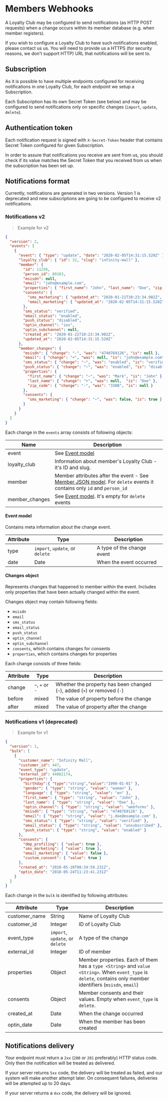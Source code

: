 # Members Webhooks

A Loyalty Club may be configured to send notifications (as HTTP POST requests) when a change occurs within its member 
database (e.g. when member registers).

If you wish to configure a Loyalty Club to have such notifications enabled, please contact us us.
You will need to provide us a HTTPS (for security reasons, we don't support HTTP) URL that notifications will
be sent to.

## Subscription

As it is possible to have multiple endpoints configured for receiving notifications in one Loyalty Club, for each 
endpoint we setup a Subscription.

Each Subscription has its own Secret Token (see below) and may be configured to send notifications only on specific 
changes (`import`, `update`, `delete`).

## Authentication token

Each notification request is signed with `X-Secret-Token` header that contains Secret Token configured for given 
Subscription.

In order to assure that notifications you receive are sent from us, you should check if its value matches 
the Secret Token that you received from us when the subscription has been set up.

## Notifications format

Currently, notifications are generated in two versions. 
Version 1 is deprecated and new subscriptions are going to be configured to receive v2 notifications.

### Notifications v2

> Example for v2

```json
{
  "version": 2,
  "events": [
    {
      "event": { "type": "update", "date": "2020-02-05T14:31:15.520Z" },
      "loyalty_club": { "id": 32, "slug": "infinity-mall" },
      "member": {
        "id": 11256,
        "person_id": 89103,
        "msisdn": null,
        "email": "john@example.com",
        "properties": { "first_name": "John", "last_name": "Doe", "zip_code": null },
        "consents": {
          "sms_marketing": { "updated_at": "2020-01-21T10:23:34.982Z", "value": true },
          "email_marketing": { "updated_at": "2020-02-05T14:31:15.520Z", "value": false }
        },
        "sms_status": "verified",
        "email_status": "enabled",
        "push_status": "disabled",
        "optin_channel": "ios",
        "optin_subchannel": null,
        "created_at": "2020-01-21T10:23:34.982Z",
        "updated_at": "2020-02-05T14:31:15.520Z"
      },
      "member_changes": {
        "msisdn": { "change": "-", "was": "4740769126", "is": null },
        "email": { "change": "+", "was": null, "is": "john@example.com" },
        "sms_status": { "change": "~", "was": "enabled", "is": "verified" },
        "push_status": { "change": "~", "was": "enabled", "is": "disabled" },
        "properties": {
          "first_name": { "change": "~", "was": "Mark", "is": "John" },
          "last_name": { "change": "+", "was": null,  "is": "Doe" },
          "zip_code": { "change": "-", "was": "3300", "is": null }
        },
        "consents": {
          "sms_marketing": { "change": "~", "was": false, "is": true }
        }
      }
    }
  ]
}
```

Each change in the `events` array consists of following objects:

Name | Description
---------  | -----------
event | See [Event model](#v2-event)
loyalty_club | Information about member's Loyalty Club - it's ID and slug. 
member  | Member attributes after the event - See [Member JSON model](https://docs.loyalty.boostcom.no/bl-api/v3/#member-json-model). For `delete` events it contains only `id` and `person_id`
member_changes | See [Event model](#v2-event). It's empty for `delete` events

#### <a name="v2-event"></a> Event model

Contains meta information about the change event. 

Attribute | Type | Description
--------- | --------- | -----------
type | `import`, `update`, or `delete` | A type of the change event
date | Date | When the event occurred

#### <a name="v2-changes"></a> Changes object

Represents changes that happened to member within the event. Includes only properties that have been actually changed
within the event.

Changes object may contain following fields:

  * `msisdn`
  * `email`
  * `sms_status`
  * `email_status`
  * `push_status`
  * `optin_channel`
  * `optin_subchannel`
  * `consents`, which contains changes for consents 
  * `properties`, which contains changes for properties

Each change consists of three fields:

Attribute | Type | Description
--------- | --------- | -----------
change | `~`, `+` or `-` | Whether the property has been changed (`~`), added (`+`) or removed (`-`)
before | mixed | The value of property before the change
after | mixed | The value of property after the change

### Notifications v1 (deprecated)

> Example for v1

```json
{
  "version": 1,
  "bulk": [
    {
      "customer_name": "Infinity Mall",
      "customer_id": 447,
      "event_type": "update",
      "external_id": 44882174,
      "properties": {
        "birthday":{ "type":"string","value":"1990-01-01" },
        "gender": { "type": "string", "value": "woman" },
        "language": { "type": "string", "value": "en" },
        "first_name": { "type": "string", "value": "John" },
        "last_name": { "type": "string", "value": "Doe" },
        "optin_channel": { "type": "string", "value": "webforms" },
        "msisdn": { "type": "string", "value": "4740769126" },
        "email": { "type": "string", "value": "j.doe@example.com" },
        "sms_status": { "type": "string", "value": "verified" },
        "email_status": { "type": "string", "value": "unsubscribed" },
        "push_status": { "type": "string", "value": "enabled" }
      },
      "consents": {
        "dmp_profiling": { "value": true },
        "sms_marketing": { "value": true },
        "email_marketing": { "value": false },
        "custom_consent": { "value": true }
      },
      "created_at": "2018-05-28T08:34:59.231Z",
      "optin_date": "2018-05-24T11:23:41.231Z"
    }
  ]
}
```

Each change in the `bulk` is identified by following attributes:

Attribute | Type | Description
--------- | --------- | -----------
customer_name | String | Name of Loyalty Club
customer_id | Integer | ID of Loyalty Club
event_type | `import`, `update`, or `delete` | A type of the change
external_id | Integer | ID of member
properties | Object | Member properties. Each of them has a `type <String>` and `value <String>`. When `event_type` is `delete`, contains only member identifiers (`msisdn`, `email`)
consents | Object | Member consents and their values. Empty when `event_type` is `delete`.
created_at | Date | When the change occurred
optin_date | Date | When the member has been created

## Notifications delivery

Your endpoint must return a `2xx` (`200` or `201` preferably) HTTP status code. Only then the notification 
will be treated as delivered.

If your server returns `5xx` code, the delivery will be treated as failed, and our system will make another attempt later.
On consequent failures, deliveries will be attempted up to 20 days.

If your server returns a `4xx` code, the delivery will be ignored.
